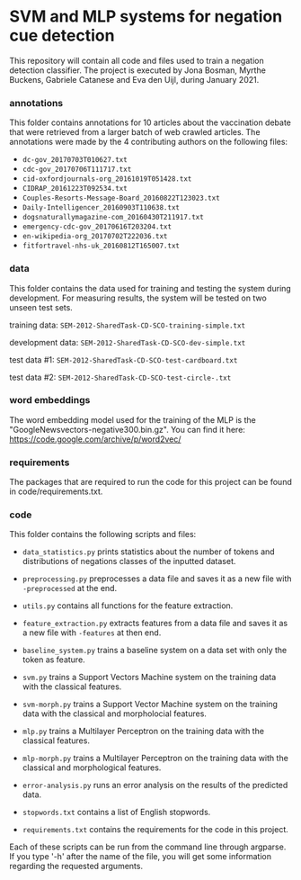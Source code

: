 # SVM and MLP systems for negation cue detection

This repository will contain all code and files used to train a negation detection classifier.
The project is executed by Jona Bosman, Myrthe Buckens, Gabriele Catanese and Eva den Uijl, during January 2021.

### annotations
This folder contains annotations for 10 articles about the vaccination debate that were retrieved from a larger batch of web crawled articles. The annotations were made by the 4 contributing authors on the following files:

* `dc-gov_20170703T010627.txt`
* `cdc-gov_20170706T111717.txt`
* `cid-oxfordjournals-org_20161019T051428.txt`
* `CIDRAP_20161223T092534.txt`
* `Couples-Resorts-Message-Board_20160822T123023.txt`
* `Daily-Intelligencer_20160903T110638.txt`
* `dogsnaturallymagazine-com_20160430T211917.txt`
* `emergency-cdc-gov_20170616T203204.txt`
* `en-wikipedia-org_20170702T222036.txt`
* `fitfortravel-nhs-uk_20160812T165007.txt`

### data
This folder contains the data used for training and testing the system during development. 
For measuring results, the system will be tested on two unseen test sets.

training data: `SEM-2012-SharedTask-CD-SCO-training-simple.txt`

development data: `SEM-2012-SharedTask-CD-SCO-dev-simple.txt`

test data #1: `SEM-2012-SharedTask-CD-SCO-test-cardboard.txt`

test data #2: `SEM-2012-SharedTask-CD-SCO-test-circle-.txt`

### word embeddings
The word embedding model used for the training of the MLP is the "GoogleNewsvectors-negative300.bin.gz".
You can find it here: https://code.google.com/archive/p/word2vec/

### requirements
The packages that are required to run the code for this project can be found in code/requirements.txt.

### code
This folder contains the following scripts and files: 

* `data_statistics.py` prints statistics about the number of tokens and distributions of negations classes of the inputted dataset.

* `preprocessing.py` preprocesses a data file and saves it as a new file with `-preprocessed` at the end.

* `utils.py` contains all functions for the feature extraction.

* `feature_extraction.py` extracts features from a data file and saves it as a new file with `-features` at then end.

* `baseline_system.py` trains a baseline system on a data set with only the token as feature.

* `svm.py` trains a Support Vectors Machine system on the training data with the classical features.

* `svm-morph.py` trains a Support Vector Machine system on the training data with the classical and morpholocial features.

* `mlp.py` trains a Multilayer Perceptron on the training data with the classical features.

* `mlp-morph.py` trains a Multilayer Perceptron on the training data with the classical and morphological features.

* `error-analysis.py` runs an error analysis on the results of the predicted data.

* `stopwords.txt` contains a list of English stopwords.

* `requirements.txt` contains the requirements for the code in this project.


Each of these scripts can be run from the command line through argparse. If you type '-h' after the name of the file, you will get some information regarding the requested arguments.

